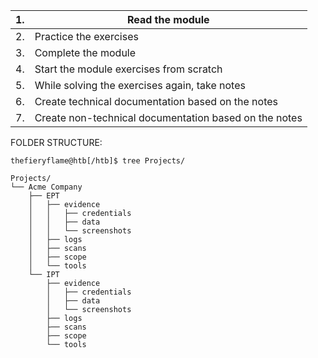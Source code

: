 

| 1.  | Read the module                                       |
| --- | ----------------------------------------------------- |
| 2.  | Practice the exercises                                |
| 3.  | Complete the module                                   |
| 4.  | Start the module exercises from scratch               |
| 5.  | While solving the exercises again, take notes         |
| 6.  | Create technical documentation based on the notes     |
| 7.  | Create non-technical documentation based on the notes |
FOLDER STRUCTURE:
```shell-session
thefieryflame@htb[/htb]$ tree Projects/

Projects/
└── Acme Company
    ├── EPT
    │   ├── evidence
    │   │   ├── credentials
    │   │   ├── data
    │   │   └── screenshots
    │   ├── logs
    │   ├── scans
    │   ├── scope
    │   └── tools
    └── IPT
        ├── evidence
        │   ├── credentials
        │   ├── data
        │   └── screenshots
        ├── logs
        ├── scans
        ├── scope
        └── tools
```
